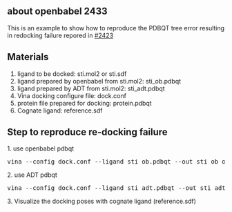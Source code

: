<h2>about openbabel 2433</h2>
<p>This is an example to show how to reproduce the PDBQT tree error resulting in redocking failure repored in <a href="https://github.com/openbabel/openbabel/issues/2433">#2423</a></p>
<h2>Materials</h2>
<ol>
   <li>ligand to be docked: sti.mol2 or sti.sdf</li>
   <li>ligand prepared by openbabel from sti.mol2: sti_ob.pdbqt</li>
   <li>ligand prepared by ADT from sti.mol2: sti_adt.pdbqt</li>
   <li>Vina docking configure file: dock.conf</li>
   <li>protein file prepared for docking: protein.pdbqt</li>
   <li>Cognate ligand: reference.sdf</li>
</ol>
<h2>Step to reproduce re-docking failure</h2>
<p>1. use openbabel pdbqt</p>
<pre>
vina --config dock.conf --ligand sti_ob.pdbqt --out sti_ob_out.pdbqt 
</pre>
<p>2. use ADT pdbqt</p>
<pre>
vina --config dock.conf --ligand sti_adt.pdbqt --out sti_adt_out.pdbqt 
</pre>
<p>3. Visualize the docking poses with cognate ligand (reference.sdf) </p>
